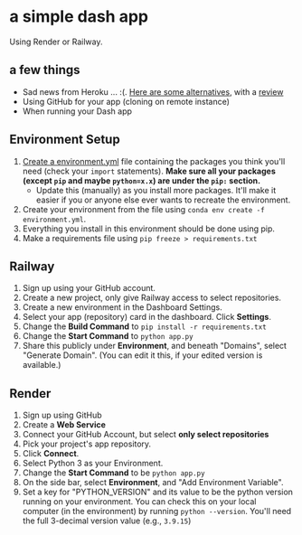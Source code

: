 # a simple dash app

Using Render or Railway.

## a few things

- Sad news from Heroku ... :(. [Here are some alternatives](https://www.qovery.com/blog/heroku-discontinue-their-free-tier---what-are-the-top-3-best-alternatives), with a [review](https://nixsanctuary.com/best-paas-backend-hosting-heroku-vs-render-vs-flyio-vs-railwayapp/)
- Using GitHub for your app (cloning on remote instance)
- When running your Dash app

## Environment Setup

1. [Create a environment.yml](https://conda.io/projects/conda/en/latest/user-guide/tasks/manage-environments.html#creating-an-environment-file-manually) file containing the packages you think you'll need (check your `import` statements). **Make sure all your packages (except `pip` and maybe `python=x.x`) are under the `pip:` section.**
   - Update this (manually) as you install more packages. It'll make it easier if you or anyone else ever wants to recreate the environment.
2. Create your environment from the file using `conda env create -f environment.yml`.
3. Everything you install in this environment should be done using pip.
4. Make a requirements file using `pip freeze > requirements.txt`

## Railway

1. Sign up using your GitHub account.
2. Create a new project, only give Railway access to select repositories.
3. Create a new environment in the Dashboard Settings.
4. Select your app (repository) card in the dashboard. Click **Settings**.
5. Change the **Build Command** to `pip install -r requirements.txt`
6. Change the **Start Command** to `python app.py`
7. Share this publicly under **Environment**, and beneath "Domains", select "Generate Domain". (You can edit it this, if your edited version is available.)


## Render

1. Sign up using GitHub
2. Create a **Web Service**
3. Connect your GitHub Account, but select **only select repositories**
4. Pick your project's app repository.
5. Click **Connect**.
6. Select Python 3 as your Environment.
7. Change the **Start Command** to be `python app.py`
8. On the side bar, select **Environment**, and "Add Environment Variable".
9. Set a key for "PYTHON_VERSION" and its value to be the python version running on your environment. You can check this on your local computer (in the environment) by running `python --version`. You'll need the full 3-decimal version value (e.g., `3.9.15`)